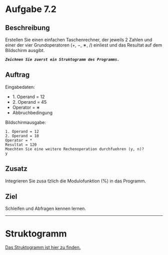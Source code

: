 # Aufgabe 7.2

## Beschreibung
Erstellen Sie einen einfachen Taschenrechner, der jeweils 2 Zahlen und einer der vier Grundoperatoren (+, −, ∗, /) einliest und das Resultat auf dem Bildschirm ausgibt. 

**_`Zeichnen Sie zuerst ein Struktogramm des Programms.`_**

## Auftrag
Eingabedaten:
- 1\. Operand = 12
- 2\. Operand = 45
- Operator = ∗
- Abbruchbedingung

Bildschirmausgabe:
```
1. Operand = 12 
2. Operand = 10
Operator = *
Resultat = 120
Moechten Sie eine weitere Rechenoperation durchfuehren (y, n)? 
y
```

## Zusatz
Integrieren Sie zusa ̈tzlich die Modulofunktion (%) in das Programm.

## Ziel
Schleifen und Abfragen kennen lernen.

--------------------------------------------

# Struktogramm

[Das Struktogramm ist hier zu finden.](out/struktogramm.pdf)
